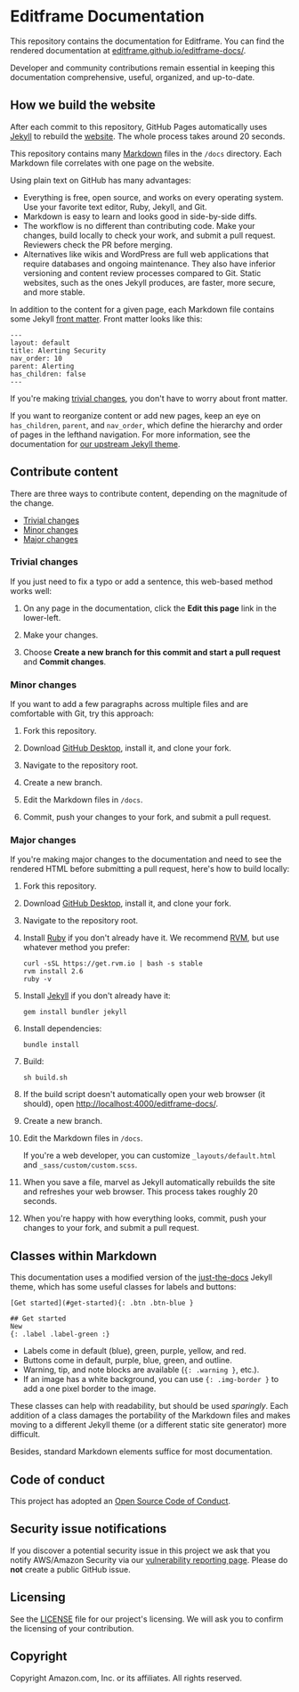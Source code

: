 # Editframe Documentation

This repository contains the documentation for Editframe. You can find the rendered documentation at [editframe.github.io/editframe-docs/](https://editframe.github.io/editframe-docs/).

Developer and community contributions remain essential in keeping this documentation comprehensive, useful, organized, and up-to-date.


## How we build the website

After each commit to this repository, GitHub Pages automatically uses [Jekyll](https://jekyllrb.com) to rebuild the [website](https://editframe.github.io/editframe-docs/). The whole process takes around 20 seconds.

This repository contains many [Markdown](https://guides.github.com/features/mastering-markdown/) files in the `/docs` directory. Each Markdown file correlates with one page on the website. 

Using plain text on GitHub has many advantages:

- Everything is free, open source, and works on every operating system. Use your favorite text editor, Ruby, Jekyll, and Git.
- Markdown is easy to learn and looks good in side-by-side diffs.
- The workflow is no different than contributing code. Make your changes, build locally to check your work, and submit a pull request. Reviewers check the PR before merging.
- Alternatives like wikis and WordPress are full web applications that require databases and ongoing maintenance. They also have inferior versioning and content review processes compared to Git. Static websites, such as the ones Jekyll produces, are faster, more secure, and more stable.

In addition to the content for a given page, each Markdown file contains some Jekyll [front matter](https://jekyllrb.com/docs/front-matter/). Front matter looks like this:

```
---
layout: default
title: Alerting Security
nav_order: 10
parent: Alerting
has_children: false
---
```

If you're making [trivial changes](#trivial-changes), you don't have to worry about front matter.

If you want to reorganize content or add new pages, keep an eye on `has_children`, `parent`, and `nav_order`, which define the hierarchy and order of pages in the lefthand navigation. For more information, see the documentation for [our upstream Jekyll theme](https://pmarsceill.github.io/just-the-docs/docs/navigation-structure/).


## Contribute content

There are three ways to contribute content, depending on the magnitude of the change.

- [Trivial changes](#trivial-changes)
- [Minor changes](#minor-changes)
- [Major changes](#major-changes)


### Trivial changes

If you just need to fix a typo or add a sentence, this web-based method works well:

1. On any page in the documentation, click the **Edit this page** link in the lower-left.

1. Make your changes.

1. Choose **Create a new branch for this commit and start a pull request** and **Commit changes**.


### Minor changes

If you want to add a few paragraphs across multiple files and are comfortable with Git, try this approach:

1. Fork this repository.

1. Download [GitHub Desktop](https://desktop.github.com), install it, and clone your fork.

1. Navigate to the repository root.

1. Create a new branch.

1. Edit the Markdown files in `/docs`.

1. Commit, push your changes to your fork, and submit a pull request.


### Major changes

If you're making major changes to the documentation and need to see the rendered HTML before submitting a pull request, here's how to build locally:

1. Fork this repository.

1. Download [GitHub Desktop](https://desktop.github.com), install it, and clone your fork.

1. Navigate to the repository root.

1. Install [Ruby](https://www.ruby-lang.org/en/) if you don't already have it. We recommend [RVM](https://rvm.io/), but use whatever method you prefer:

   ```
   curl -sSL https://get.rvm.io | bash -s stable
   rvm install 2.6
   ruby -v
   ```

1. Install [Jekyll](https://jekyllrb.com/) if you don't already have it:

   ```
   gem install bundler jekyll
   ```

1. Install dependencies:

   ```
   bundle install
   ```

1. Build:

   ```
   sh build.sh
   ```

1. If the build script doesn't automatically open your web browser (it should), open [http://localhost:4000/editframe-docs/](http://localhost:4000/editframe-docs/).

1. Create a new branch.

1. Edit the Markdown files in `/docs`.

   If you're a web developer, you can customize `_layouts/default.html` and `_sass/custom/custom.scss`.

1. When you save a file, marvel as Jekyll automatically rebuilds the site and refreshes your web browser. This process takes roughly 20 seconds.

1. When you're happy with how everything looks, commit, push your changes to your fork, and submit a pull request.


## Classes within Markdown

This documentation uses a modified version of the [just-the-docs](https://github.com/pmarsceill/just-the-docs) Jekyll theme, which has some useful classes for labels and buttons:

```
[Get started](#get-started){: .btn .btn-blue }

## Get started
New
{: .label .label-green :}
```

* Labels come in default (blue), green, purple, yellow, and red.
* Buttons come in default, purple, blue, green, and outline.
* Warning, tip, and note blocks are available (`{: .warning }`, etc.).
* If an image has a white background, you can use `{: .img-border }` to add a one pixel border to the image.

These classes can help with readability, but should be used *sparingly*. Each addition of a class damages the portability of the Markdown files and makes moving to a different Jekyll theme (or a different static site generator) more difficult.

Besides, standard Markdown elements suffice for most documentation.


## Code of conduct

This project has adopted an [Open Source Code of Conduct](https://opendistro.github.io/for-elasticsearch/codeofconduct.html).


## Security issue notifications

If you discover a potential security issue in this project we ask that you notify AWS/Amazon Security via our [vulnerability reporting page](http://aws.amazon.com/security/vulnerability-reporting/). Please do **not** create a public GitHub issue.


## Licensing

See the [LICENSE](./LICENSE) file for our project's licensing. We will ask you to confirm the licensing of your contribution.


## Copyright

Copyright Amazon.com, Inc. or its affiliates. All rights reserved.
